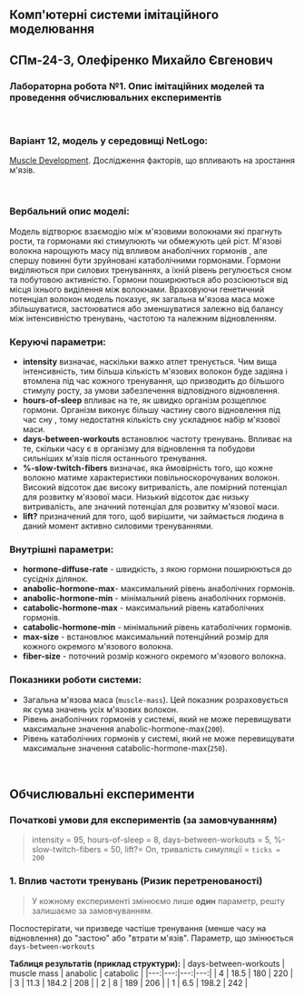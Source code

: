 ## Комп'ютерні системи імітаційного моделювання
## СПм-24-3, **Олефіренко Михайло Євгенович**
### Лабораторна робота №**1**. Опис імітаційних моделей та проведення обчислювальних експериментів

<br>

### Варіант 12, модель у середовищі NetLogo:
[Muscle Development](http://www.netlogoweb.org/launch#http://www.netlogoweb.org/assets/modelslib/Sample%20Models/Biology/Muscle%20Development.nlogo). Дослідження факторів, що впливають на зростання м'язів.

<br>

### Вербальний опис моделі:
Модель відтворює взаємодію між м'язовими волокнами які прагнуть рости, та гормонами які стимулюють чи обмежують цей ріст. М'язові волокна нарощують масу під впливом анаболічних гормонів , але спершу повинні бути зруйновані катаболічними гормонами. Гормони виділяються при силових тренуваннях, а їхній рівень регулюється сном та побутовою активністю. Гормони поширюються або розсіюються від місця їхнього виділення між волокнами. Враховуючи генетичний потенціал волокон модель показує, як загальна м'язова маса може збільшуватися, застоюватися або зменшуватися залежно від балансу між інтенсивністю тренувань, частотою та належним відновленням.

### Керуючі параметри:
- **intensity** визначає, наскільки важко атлет тренується. Чим вища інтенсивність, тим більша кількість м'язових волокон буде задіяна і втомлена під час кожного тренування, що призводить до більшого стимулу росту, за умови забезпечення відповідного відновлення.
- **hours-of-sleep** впливає на те, як швидко організм розщеплює гормони. Організм виконує більшу частину свого відновлення під час сну , тому недостатня кількість сну ускладнює набір м'язової маси.
- **days-between-workouts** встановлює частоту тренувань. Впливає на те, скільки часу є в організму для відновлення та побудови сильніших м'язів після останнього тренування.
- **%-slow-twitch-fibers** визначає, яка ймовірність того, що кожне волокно матиме характеристики повільноскорочуваних волокон. Високий відсоток дає високу витривалість, але помірний потенціал для розвитку м'язової маси. Низький відсоток дає низьку витривалість, але значний потенціал для розвитку м'язової маси.
- **lift?** призначений для того, щоб вирішити, чи займається людина в даний момент активно силовими тренуваннями.

### Внутрішні параметри:
- **hormone-diffuse-rate** - швидкість, з якою гормони поширюються до сусідніх ділянок.
- **anabolic-hormone-max**- максимальний рівень анаболічних гормонів.
- **anabolic-hormone-min** - мінімальний рівень анаболічних гормонів.
- **catabolic-hormone-max** - максимальний рівень катаболічних гормонів.
- **catabolic-hormone-min** - мінімальний рівень катаболічних гормонів.
- **max-size** - встановлює максимальний потенційний розмір для кожного окремого м'язового волокна.
- **fiber-size** - поточний розмір кожного окремого м'язового волокна.

### Показники роботи системи:
- Загальна м'язова маса (`muscle-mass`). Цей показник розраховується як сума значень усіх м'язових волокон.
- Рівень анаболічних гормонів у системі, який не може перевищувати максимальне значення anabolic-hormone-max(`200`).
- Рівень катаболічних гормонів у системі, який не може перевищувати максимальне значення catabolic-hormone-max(`250`).

<br>

## Обчислювальні експерименти
### Початкові умови для експериментів (за замовчуванням)
>intensity = 95, hours-of-sleep = 8, days-between-workouts = 5, %-slow-twitch-fibers = 50, lift?= On, тривалість симуляції = `ticks = 200`

### 1. Вплив частоти тренувань (Ризик перетренованості)
> У кожному експерименті змінюємо лише **один** параметр, решту залишаємо за замовчуванням.

Поспостерігати, чи призведе частіше тренування (менше часу на відновлення) до "застою" або "втрати м'язів".
Параметр, що змінюється `days-between-workouts`

**Таблиця результатів (приклад структури):**
| days-between-workouts | muscle mass | anabolic | catabolic |
|---:|---:|---:|---:|
| 4 | 18.5 | 180 | 220 |
| 3 | 11.3 | 184.2 | 208 |
| 2 | 8 | 189 | 206 |
| 1 | 6.5 | 198.2 | 242 |
